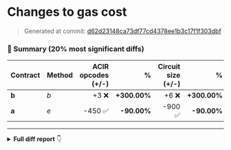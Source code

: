 # Changes to gas cost

> Generated at commit: [d62d23148ca73df77cd4378ee1b3c17f1f303dbf](/Rubilmax/foundry-gas-diff/commit/d62d23148ca73df77cd4378ee1b3c17f1f303dbf)

### 🧾 Summary (20% most significant diffs)

| Contract | Method | ACIR opcodes (+/-) | % | Circuit size (+/-) | % |
|:-|:-|-:|-:|-:|-:|
| **b** | _b_ | +3 ❌ | **+300.00%** | +6 ❌ | **+300.00%** |
| **a** | _e_ | -450 ✅ | **-90.00%** | -900 ✅ | **-90.00%** |
---

<details>
<summary><strong>Full diff report</strong> 👇</summary>
<br />

| Contract | Method | ACIR opcodes (+/-) | % | Circuit size (+/-) | % |
|:-|:-|-:|-:|-:|-:|
| **b** | _b_ | 4&nbsp;(+3) | **+300.00%** | 8&nbsp;(+6) | **+300.00%** |
| **a** | _g_<br />_h_<br />_b_<br />_e_ | 50&nbsp;(-5)<br />50&nbsp;(0)<br />4&nbsp;(-1)<br />50&nbsp;(-450) | **-9.09%**<br />**0.00%**<br />**-20.00%**<br />**-90.00%** | 100&nbsp;(0)<br />100&nbsp;(-1)<br />8&nbsp;(-2)<br />100&nbsp;(-900) | **0.00%**<br />**-0.99%**<br />**-20.00%**<br />**-90.00%** |
</details>
